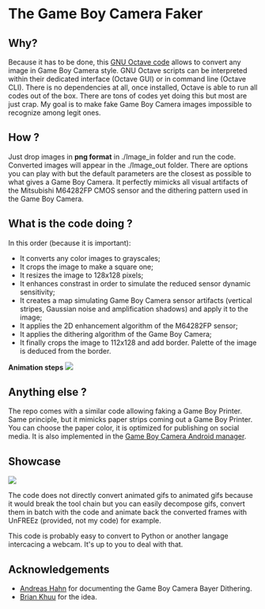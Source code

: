 # The Game Boy Camera Faker

## Why?
Because it has to be done, this [GNU Octave code](https://octave.org/) allows to convert any image in Game Boy Camera style. GNU Octave scripts can be interpreted within their dedicated interface (Octave GUI) or in command line (Octave CLI). There is no dependencies at all, once installed, Octave is able to run all codes out of the box. There are tons of codes yet doing this but most are just crap. My goal is to make fake Game Boy Camera images impossible to recognize among legit ones.

## How ?
Just drop images in **png format** in ./Image_in folder and run the code. Converted images will appear in the ./Image_out folder. There are options you can play with but the default parameters are the closest as possible to what gives a Game Boy Camera. It perfectly mimicks all visual artifacts of the Mitsubishi M64282FP CMOS sensor and the dithering pattern used in the Game Boy Camera.

## What is the code doing ?
In this order (because it is important):
- It converts any color images to grayscales;
- It crops the image to make a square one;
- It resizes the image to 128x128 pixels;
- It enhances constrast in order to simulate the reduced sensor dynamic sensitivity;
- It creates a map simulating Game Boy Camera sensor artifacts (vertical stripes, Gaussian noise and amplification shadows) and apply it to the image;
- It applies the 2D enhancement algorithm of the M64282FP sensor;
- It applies the dithering algorithm of the Game Boy Camera;
- It finally crops the image to 112x128 and add border. Palette of the image is deduced from the border.

**Animation steps**
![](Animation.gif)

## Anything else ?
The repo comes with a similar code allowing faking a Game Boy Printer. Same principle, but it mimicks paper strips coming out a Game Boy Printer. You can choose the paper color, it is optimized for publishing on social media. It is also implemented in the [Game Boy Camera Android manager](https://github.com/Mraulio/GBCamera-Android-Manager).

## Showcase
![](Pulp.gif)

The code does not directly convert animated gifs to animated gifs because it would break the tool chain but you can easily decompose gifs, convert them in batch with the code and animate back the converted frames with UnFREEz (provided, not my code) for example.

This code is probably easy to convert to Python or another langage intercacing a webcam. It's up to you to deal with that.

## Acknowledgements
- [Andreas Hahn](https://github.com/HerrZatacke/dither-pattern-gen) for documenting the Game Boy Camera Bayer Dithering.
- [Brian Khuu](https://github.com/mofosyne) for the idea.
